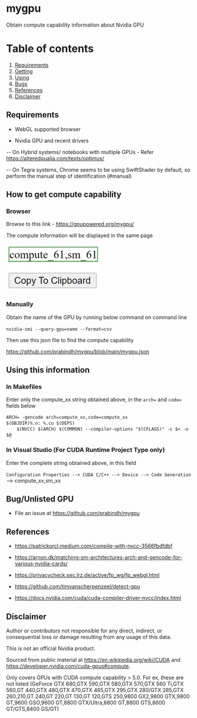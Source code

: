 # mygpu

Obtain compute capability information about Nvidia GPU

# Table of contents
1. [Requirements](#reqs)
2. [Getting](#howto)
3. [Using](#usage)
4. [Bugs](#unlisted)
5. [References](#references)
6. [Disclaimer](#disclaimer)

## Requirements <a name="reqs"></a>

- WebGL supported browser

- Nvidia GPU and recent drivers

-- On Hybrid systems/ notebooks with multiple GPUs - Refer https://alteredqualia.com/texts/optimus/ 

-- On Tegra systems, Chrome seems to be using SwiftShader by default, so perform the manual step of identification (#manual)


## How to get compute capability <a name="howto"></a>

### Browser <a name="browser"></a>

Browse to this link - https://gpupowered.org/mygpu/

The compute information will be displayed in the same page

![Screenshot](./mygpu.png)

### Manually <a name="manual"></a>

Obtain the name of the GPU by running below command on command line

`nvidia-smi --query-gpu=name --format=csv`

Then use this json file to find the compute capability

https://github.com/prabindh/mygpu/blob/main/mygpu.json

## Using this information <a name="usage"></a>

### In Makefiles <a name="makefiles"></a>

Enter only the compute_xx string obtained above, in the `arch=` and `code=` fields below

````
ARCH= -gencode arch=compute_xx,code=compute_xx
$(OBJDIR)%.o: %.cu $(DEPS)
    $(NVCC) $(ARCH) $(COMMON) --compiler-options "$(CFLAGS)" -c $< -o $@
````

### In Visual Studio (For CUDA Runtime Project Type only) <a name="vstudio"></a>

Enter the complete string obtained above, in this field

`Configuration Properties --> CUDA C/C++ --> Device --> Code Generation` --> compute_xx,sm_xx

## Bug/Unlisted GPU <a name="unlisted"></a>

- File an issue at https://github.com/prabindh/mygpu

## References <a name="references"></a>

- https://patrickorcl.medium.com/compile-with-nvcc-3566fbdfdbf

- https://arnon.dk/matching-sm-architectures-arch-and-gencode-for-various-nvidia-cards/

- https://privacycheck.sec.lrz.de/active/fp_wg/fp_webgl.html

- https://github.com/timvanscherpenzeel/detect-gpu

- https://docs.nvidia.com/cuda/cuda-compiler-driver-nvcc/index.html

## Disclaimer <a name="disclaimer"></a>

Author or contributors not responsible for any direct, indirect, or consequential loss or damage resulting from any usage of this data. 

This is not an official Nvidia product.

Sourced from public material at https://en.wikipedia.org/wiki/CUDA and https://developer.nvidia.com/cuda-gpus#compute. 

Only covers GPUs with CUDA compute capability > 5.0. For ex, these are not listed (GeForce GTX 680,GTX 590,GTX 580,GTX 570,GTX 560 Ti,GTX 560,GT 440,GTX 480,GTX 470,GTX 465,GTX 295,GTX 280/GTX 285,GTX 260,210,GT 240,GT 220,GT 130,GT 120,GTS 250,9800 GX2,9800 GTX,9800 GT,9600 GSO,9600 GT,8800 GTX/Ultra,8800 GT,8800 GTS,8600 GT/GTS,8400 GS/GT)